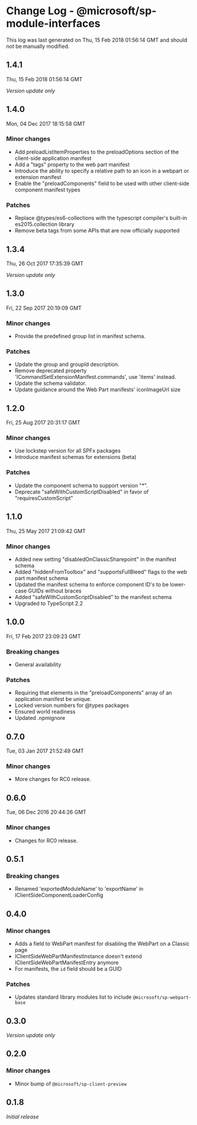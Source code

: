 # Change Log - @microsoft/sp-module-interfaces

This log was last generated on Thu, 15 Feb 2018 01:56:14 GMT and should not be manually modified.

## 1.4.1
Thu, 15 Feb 2018 01:56:14 GMT

*Version update only*

## 1.4.0
Mon, 04 Dec 2017 18:15:58 GMT

### Minor changes

- Add preloadListItemProperties to the preloadOptions section of the client-side application manifest
- Add a "tags" property to the web part manifest
- Introduce the ability to specify a relative path to an icon in a webpart or extension manifest
- Enable the "preloadComponents" field to be used with other client-side component manifest types

### Patches

- Replace @types/es6-collections with the typescript compiler's built-in es2015.collection library
- Remove beta tags from some APIs that are now officially supported

## 1.3.4
Thu, 26 Oct 2017 17:35:39 GMT

*Version update only*

## 1.3.0
Fri, 22 Sep 2017 20:19:09 GMT

### Minor changes

- Provide the predefined group list in manifest schema.

### Patches

- Update the group and groupId description.
- Remove deprecated property 'ICommandSetExtensionManifest.commands', use 'items' instead.
- Update the schema validator.
- Update guidance around the Web Part manifests' iconImageUrl size

## 1.2.0
Fri, 25 Aug 2017 20:31:17 GMT

### Minor changes

- Use lockstep version for all SPFx packages
- Introduce manifest schemas for extensions (beta)

### Patches

- Update the component schema to support version "*".
- Deprecate "safeWithCustomScriptDisabled" in favor of "requiresCustomScript"

## 1.1.0
Thu, 25 May 2017 21:09:42 GMT

### Minor changes

- Added new setting "disabledOnClassicSharepoint" in the manifest schema
- Added "hiddenFromToolbox" and "supportsFullBleed" flags to the web part manifest schema
- Updated the manifest schema to enforce component ID's to be lower-case GUIDs without braces
- Added "safeWithCustomScriptDisabled" to the manifest schema
- Upgraded to TypeScript 2.2

## 1.0.0
Fri, 17 Feb 2017 23:09:23 GMT

### Breaking changes

- General availability

### Patches

- Requiring that elements in the "preloadComponents" array of an application manifest be unique.
- Locked version numbers for @types packages
- Ensured world readiness
- Updated .npmignore

## 0.7.0
Tue, 03 Jan 2017 21:52:49 GMT

### Minor changes

- More changes for RC0 release.

## 0.6.0
Tue, 06 Dec 2016 20:44:26 GMT

### Minor changes

- Changes for RC0 release.

## 0.5.1

### Breaking changes

- Renamed 'exportedModuleName' to 'exportName' in IClientSideComponentLoaderConfig

## 0.4.0

### Minor changes

- Adds a field to WebPart manifest for disabling the WebPart on a Classic page
- IClientSideWebPartManifestInstance doesn't extend IClientSideWebPartManifestEntry anymore
- For manifests, the `id` field should be a GUID

### Patches

- Updates standard library modules list to include `@microsoft/sp-webpart-base`

## 0.3.0

*Version update only*

## 0.2.0

### Minor changes

- Minor bump of `@microsoft/sp-client-preview`

## 0.1.8

*Initial release*


